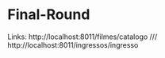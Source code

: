 # Final-Round

Links:  http://localhost:8011/filmes/catalogo ///
        http://localhost:8011/ingressos/ingresso
        
